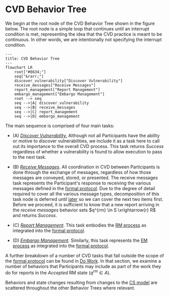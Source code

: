 # CVD Behavior Tree

We begin at the root node of the CVD Behavior Tree shown in the figure below.
The root node is a simple loop that continues until an interrupt condition is met, representing the idea
that the CVD practice is meant to be continuous. In other words, we are intentionally not specifying the interrupt condition.

```mermaid
---
title: CVD Behavior Tree
---
flowchart LR
    root["#8634;"]
    seq["&rarr;"]
    discover_vulnerability["Discover Vulnerability"]
    receive_messages["Receive Messages"]
    report_management["Report Management"]
    embargo_management["Embargo Management"]
    root --> seq 
    seq -->|A| discover_vulnerability 
    seq -->|B| receive_messages
    seq -->|C| report_management
    seq -->|D| embargo_management
```

The main sequence is comprised of four main tasks:

-  (A) [*Discover Vulnerability.*](vuldisco_bt.md) Although not all Participants have the
    ability or motive to discover vulnerabilities, we include it as a
    task here to call out its importance to the overall
    CVD process. This task returns *Success* regardless of whether a vulnerability is found to allow execution to
    pass to the next task.

-  (B) [*Receive Messages*](msg_intro_bt.md). All coordination in CVD between Participants is done through
    the exchange of messages, regardless of how those messages are
    conveyed, stored, or presented. The receive messages task represents
    the Participant's response to receiving the various messages defined
    in the [formal protocol](../../reference/formal_protocol/index.md). Due to the degree of detail
    required to cover all the various message types, decomposition of
    this task node is deferred until [later](msg_intro_bt.md) so we can cover the next two items
    first. Before we proceed, it is sufficient to know that a new report arriving in the *receive messages* behavior 
    sets $q^{rm} \in S \xrightarrow{r} R$ and returns *Success*.

-  (C) [*Report Management*](rm_bt.md). This task embodies the [RM process](../process_models/rm/index.md)
    as integrated into the [formal protocol](../../reference/formal_protocol/index.md).

-  (D) [*Embargo Management*](em_bt.md). Similarly, this task represents the
    [EM process](../process_models/em/index.md) as integrated into the [formal protocol](../../reference/formal_protocol/index.md).

A further breakdown of a number of CVD tasks that fall outside the scope of the
[formal protocol](../../reference/formal_protocol/index.md) can be found in
[Do Work](do_work_bt.md).
In that section, we examine a number of behaviors that Participants may include as part of the work they do for reports 
in the _Accepted_ RM state ($q^{rm}\in A$).

Behaviors and state changes resulting from changes to the [CS model](../process_models/cs/index.md) are scattered throughout the other Behavior Trees
where relevant.

